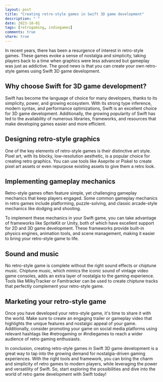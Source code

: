 ```yaml
---
layout: post
title: "Creating retro-style games in Swift 3D game development"
description: " "
date: 2023-10-01
tags: [retrogaming, indiegames]
comments: true
share: true
---
```


In recent years, there has been a resurgence of interest in retro-style games. These games evoke a sense of nostalgia and simplicity, taking players back to a time when graphics were less advanced but gameplay was just as addictive. The good news is that you can create your own retro-style games using Swift 3D game development.

## Why choose Swift for 3D game development?

Swift has become the language of choice for many developers, thanks to its simplicity, power, and growing ecosystem. With its strong type inference, modern syntax, and performance optimizations, Swift is an excellent choice for 3D game development. Additionally, the growing popularity of Swift has led to the availability of numerous libraries, frameworks, and resources that make developing games easier and more efficient.

## Designing retro-style graphics

One of the key elements of retro-style games is their distinctive art style. Pixel art, with its blocky, low-resolution aesthetic, is a popular choice for creating retro graphics. You can use tools like Aseprite or Piskel to create pixel art assets or even repurpose existing assets to give them a retro look.

## Implementing gameplay mechanics

Retro-style games often feature simple, yet challenging gameplay mechanics that keep players engaged. Some common gameplay mechanics in retro games include platforming, puzzle-solving, and classic arcade-style mechanics like dodging and shooting.

To implement these mechanics in your Swift game, you can take advantage of frameworks like SpriteKit or Unity, both of which have excellent support for 2D and 3D game development. These frameworks provide built-in physics engines, animation tools, and scene management, making it easier to bring your retro-style game to life.

## Sound and music

No retro-style game is complete without the right sound effects or chiptune music. Chiptune music, which mimics the iconic sound of vintage video game consoles, adds an extra layer of nostalgia to the gaming experience. Tools like MilkyTracker or Famitracker can be used to create chiptune tracks that perfectly complement your retro-style game.

## Marketing your retro-style game

Once you have developed your retro-style game, it's time to share it with the world. Make sure to create an engaging trailer or gameplay video that highlights the unique features and nostalgic appeal of your game. Additionally, consider promoting your game on social media platforms using relevant hashtags like #retrogaming or #indiegames to reach a wider audience of retro gaming enthusiasts.

In conclusion, creating retro-style games in Swift 3D game development is a great way to tap into the growing demand for nostalgia-driven gaming experiences. With the right tools and framework, you can bring the charm and simplicity of retro games to modern players, while leveraging the power and versatility of Swift. So, start exploring the possibilities and dive into the world of retro game development with Swift today!
